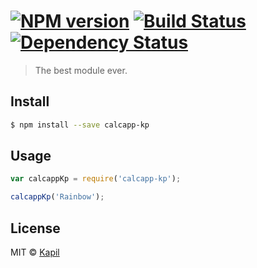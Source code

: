 #  [![NPM version][npm-image]][npm-url] [![Build Status][travis-image]][travis-url] [![Dependency Status][daviddm-image]][daviddm-url]

> The best module ever.


## Install

```sh
$ npm install --save calcapp-kp
```


## Usage

```js
var calcappKp = require('calcapp-kp');

calcappKp('Rainbow');
```


## License

MIT © [Kapil]()


[npm-image]: https://badge.fury.io/js/calcapp-kp.svg
[npm-url]: https://npmjs.org/package/calcapp-kp
[travis-image]: https://travis-ci.org/jmk.developer@gmail.com/calcapp-kp.svg?branch=master
[travis-url]: https://travis-ci.org/jmk.developer@gmail.com/calcapp-kp
[daviddm-image]: https://david-dm.org/jmk.developer@gmail.com/calcapp-kp.svg?theme=shields.io
[daviddm-url]: https://david-dm.org/jmk.developer@gmail.com/calcapp-kp
